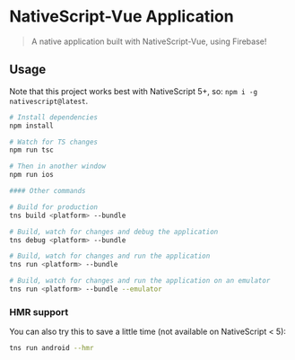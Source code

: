 # NativeScript-Vue Application

> A native application built with NativeScript-Vue, using Firebase!

## Usage

Note that this project works best with NativeScript 5+, so: `npm i -g nativescript@latest`.

``` bash
# Install dependencies
npm install

# Watch for TS changes
npm run tsc

# Then in another window
npm run ios

#### Other commands

# Build for production
tns build <platform> --bundle

# Build, watch for changes and debug the application
tns debug <platform> --bundle

# Build, watch for changes and run the application
tns run <platform> --bundle

# Build, watch for changes and run the application on an emulator
tns run <platform> --bundle --emulator
```

### HMR support
You can also try this to save a little time (not available on NativeScript < 5):

```bash
tns run android --hmr
```